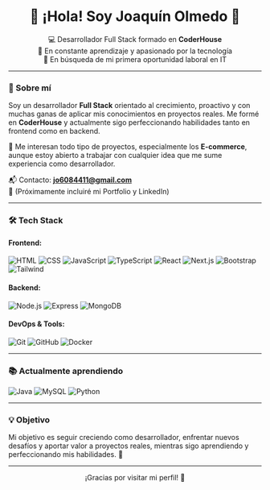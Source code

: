 <h1 align="center">👋 ¡Hola! Soy Joaquín Olmedo 🚀</h1>

<p align="center">
  💻 Desarrollador Full Stack formado en <strong>CoderHouse</strong> <br/>
  🌱 En constante aprendizaje y apasionado por la tecnología <br/>
  🎯 En búsqueda de mi primera oportunidad laboral en IT
</p>

---

### 🧠 Sobre mí

Soy un desarrollador **Full Stack** orientado al crecimiento, proactivo y con muchas ganas de aplicar mis conocimientos en proyectos reales. Me formé en **CoderHouse** y actualmente sigo perfeccionando habilidades tanto en frontend como en backend.

💬 Me interesan todo tipo de proyectos, especialmente los **E-commerce**, aunque estoy abierto a trabajar con cualquier idea que me sume experiencia como desarrollador.

📬 Contacto: **jo6084411@gmail.com**  
🔗 (Próximamente incluiré mi Portfolio y LinkedIn)

---

### 🛠️ Tech Stack

#### Frontend:
![HTML](https://img.shields.io/badge/HTML5-E34F26?style=flat&logo=html5&logoColor=white)
![CSS](https://img.shields.io/badge/CSS3-1572B6?style=flat&logo=css3&logoColor=white)
![JavaScript](https://img.shields.io/badge/JavaScript-F7DF1E?style=flat&logo=javascript&logoColor=black)
![TypeScript](https://img.shields.io/badge/TypeScript-3178C6?style=flat&logo=typescript&logoColor=white)
![React](https://img.shields.io/badge/React-20232A?style=flat&logo=react&logoColor=61DAFB)
![Next.js](https://img.shields.io/badge/Next.js-000000?style=flat&logo=next.js&logoColor=white)
![Bootstrap](https://img.shields.io/badge/Bootstrap-7952B3?style=flat&logo=bootstrap&logoColor=white)
![Tailwind](https://img.shields.io/badge/Tailwind_CSS-38B2AC?style=flat&logo=tailwind-css&logoColor=white)

#### Backend:
![Node.js](https://img.shields.io/badge/Node.js-339933?style=flat&logo=nodedotjs&logoColor=white)
![Express](https://img.shields.io/badge/Express.js-000000?style=flat&logo=express&logoColor=white)
![MongoDB](https://img.shields.io/badge/MongoDB-47A248?style=flat&logo=mongodb&logoColor=white)

#### DevOps & Tools:
![Git](https://img.shields.io/badge/Git-F05032?style=flat&logo=git&logoColor=white)
![GitHub](https://img.shields.io/badge/GitHub-181717?style=flat&logo=github&logoColor=white)
![Docker](https://img.shields.io/badge/Docker-2496ED?style=flat&logo=docker&logoColor=white)

---

### 📚 Actualmente aprendiendo

![Java](https://img.shields.io/badge/Java-007396?style=flat&logo=java&logoColor=white)
![MySQL](https://img.shields.io/badge/MySQL-4479A1?style=flat&logo=mysql&logoColor=white)
![Python](https://img.shields.io/badge/Python-3776AB?style=flat&logo=python&logoColor=white)

---

### 💡 Objetivo

Mi objetivo es seguir creciendo como desarrollador, enfrentar nuevos desafíos y aportar valor a proyectos reales, mientras sigo aprendiendo y perfeccionando mis habilidades. 💪

---

<p align="center">
  ¡Gracias por visitar mi perfil! 🌟
</p>
